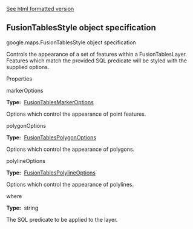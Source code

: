 [See html formatted version](https://huasofoundries.github.io/google-maps-documentation/FusionTablesStyle.html)


FusionTablesStyle object specification
--------------------------------------

google.maps.FusionTablesStyle object specification

Controls the appearance of a set of features within a FusionTablesLayer. Features which match the provided SQL predicate will be styled with the supplied options.

Properties

markerOptions

**Type:**  [FusionTablesMarkerOptions](https://github.com/amenadiel/google-maps-documentation/blob/master/docs/FusionTablesMarkerOptions.md)

Options which control the appearance of point features.

polygonOptions

**Type:**  [FusionTablesPolygonOptions](https://github.com/amenadiel/google-maps-documentation/blob/master/docs/FusionTablesPolygonOptions.md)

Options which control the appearance of polygons.

polylineOptions

**Type:**  [FusionTablesPolylineOptions](https://github.com/amenadiel/google-maps-documentation/blob/master/docs/FusionTablesPolylineOptions.md)

Options which control the appearance of polylines.

where

**Type:**  string

The SQL predicate to be applied to the layer.